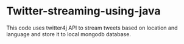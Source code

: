 # Twitter-streaming-using-java
This code uses twitter4j API to stream tweets based on location and language and store it to local mongodb database.
